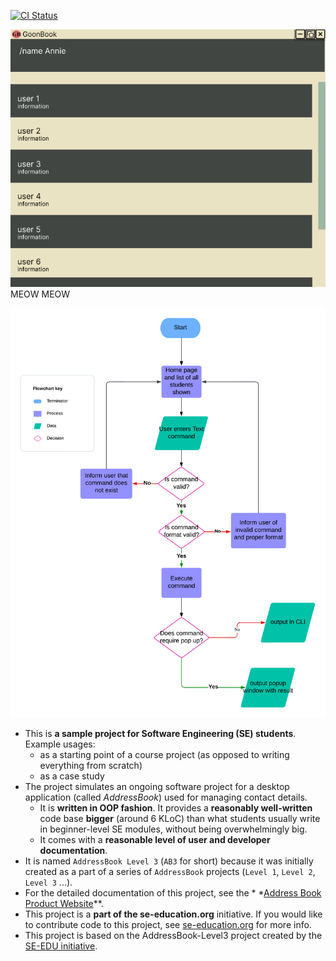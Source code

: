 [![CI Status](https://github.com/AY2425S1-CS2103T-W08-4/tp/workflows/Java%20CI/badge.svg)](https://github.com/AY2425S1-CS2103T-W08-4/tp/actions)

![Ui](docs/images/Ui.png)
MEOW MEOW

![Ui](docs/images/basic_command_flowchart.png)

* This is **a sample project for Software Engineering (SE) students**.<br>
  Example usages:
    * as a starting point of a course project (as opposed to writing everything from scratch)
    * as a case study
* The project simulates an ongoing software project for a desktop application (called _AddressBook_) used for managing
  contact details.
    * It is **written in OOP fashion**. It provides a **reasonably well-written** code base **bigger** (around 6 KLoC)
      than what students usually write in beginner-level SE modules, without being overwhelmingly big.
    * It comes with a **reasonable level of user and developer documentation**.
* It is named `AddressBook Level 3` (`AB3` for short) because it was initially created as a part of a series
  of `AddressBook` projects (`Level 1`, `Level 2`, `Level 3` ...).
* For the detailed documentation of this project, see the *
  *[Address Book Product Website](https://se-education.org/addressbook-level3)**.
* This project is a **part of the se-education.org** initiative. If you would like to contribute code to this project,
  see [se-education.org](https://se-education.org/#contributing-to-se-edu) for more info.
* This project is based on the AddressBook-Level3 project created by the [SE-EDU initiative](https://se-education.org).